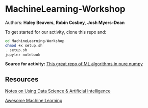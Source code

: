 # MachineLearning-Workshop
Authors: __Haley Beavers__, __Robin Cosbey__, __Josh Myers-Dean__

To get started for our activity, clone this repo and:
```bash
cd MachineLearning-Workshop
chmod +x setup.sh
. setup.sh
jupyter notebook
```

__Source for activity:__ [This great repo of ML algorithms in pure numpy](https://github.com/ddbourgin/numpy-ml)

## Resources
[Notes on Using Data Science & Artificial Intelligence](https://chrisalbon.com/)

[Awesome Machine Learning](https://github.com/josephmisiti/awesome-machine-learning)
